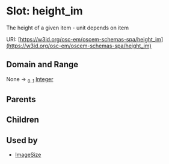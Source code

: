 
# Slot: height_im

The height of a given item - unit depends on item

URI: [https://w3id.org/osc-em/oscem-schemas-spa/height_im](https://w3id.org/osc-em/oscem-schemas-spa/height_im)


## Domain and Range

None &#8594;  <sub>0..1</sub> [Integer](types/Integer.md)

## Parents


## Children


## Used by

 * [ImageSize](ImageSize.md)
